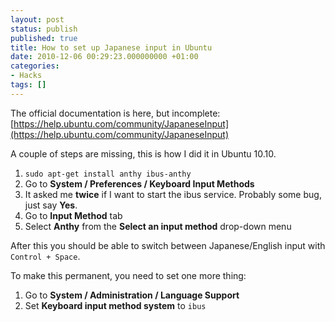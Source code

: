 ```yaml
---
layout: post
status: publish
published: true
title: How to set up Japanese input in Ubuntu
date: 2010-12-06 00:29:23.000000000 +01:00
categories:
- Hacks
tags: []
---
```

The official documentation is here, but incomplete:
[https://help.ubuntu.com/community/JapaneseInput](https://help.ubuntu.com/community/JapaneseInput)

A couple of steps are missing, this is how I did it in Ubuntu 10.10.

1. `sudo apt-get install anthy ibus-anthy`
1. Go to **System / Preferences / Keyboard Input Methods**
1. It asked me **twice** if I want to start the ibus service. Probably some bug, just say **Yes**.
1. Go to **Input Method** tab
1. Select **Anthy** from the **Select an input method** drop-down menu

After this you should be able to switch between Japanese/English input with `Control + Space`.

To make this permanent, you need to set one more thing:

1. Go to **System / Administration / Language Support**
1. Set **Keyboard input method system** to `ibus`

